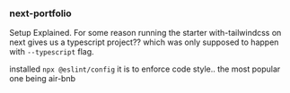 ### next-portfolio

Setup Explained.
For some reason running the starter with-tailwindcss on next gives us a typescript project??
which was only supposed to happen with `--typescript` flag.


installed
`npx @eslint/config`
it is to enforce code style..
the most popular one being air-bnb